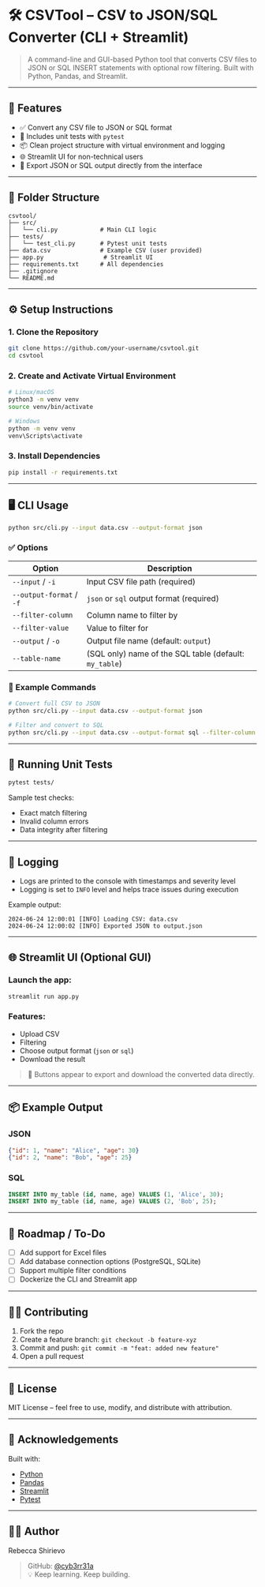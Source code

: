 # 🛠️ CSVTool – CSV to JSON/SQL Converter (CLI + Streamlit)

> A command-line and GUI-based Python tool that converts CSV files to JSON or SQL INSERT statements with optional row filtering. Built with Python, Pandas, and Streamlit.

---

## 🚀 Features

- ✅ Convert any CSV file to JSON or SQL format
- 🧪 Includes unit tests with `pytest`
- 📦 Clean project structure with virtual environment and logging
- 🌐 Streamlit UI for non-technical users
- 📁 Export JSON or SQL output directly from the interface

---

## 📂 Folder Structure

```
csvtool/
├── src/
│   └── cli.py            # Main CLI logic
├── tests/
│   └── test_cli.py       # Pytest unit tests
├── data.csv              # Example CSV (user provided)
├── app.py                 # Streamlit UI
├── requirements.txt      # All dependencies
├── .gitignore
└── README.md
```

---

## ⚙️ Setup Instructions

### 1. Clone the Repository

```bash
git clone https://github.com/your-username/csvtool.git
cd csvtool
```

### 2. Create and Activate Virtual Environment

```bash
# Linux/macOS
python3 -m venv venv
source venv/bin/activate

# Windows
python -m venv venv
venv\Scripts\activate
```

### 3. Install Dependencies

```bash
pip install -r requirements.txt
```

---

## 🖥️ CLI Usage

```bash
python src/cli.py --input data.csv --output-format json
```

### ✅ Options

| Option            | Description                                      |
|------------------|--------------------------------------------------|
| `--input` / `-i`  | Input CSV file path (required)                  |
| `--output-format` / `-f` | `json` or `sql` output format (required)    |
| `--filter-column` | Column name to filter by            |
| `--filter-value`  | Value to filter for                 |
| `--output` / `-o` | Output file name (default: `output`)            |
| `--table-name`    | (SQL only) name of the SQL table (default: `my_table`) |

### 🔁 Example Commands

```bash
# Convert full CSV to JSON
python src/cli.py --input data.csv --output-format json

# Filter and convert to SQL
python src/cli.py --input data.csv --output-format sql --filter-column country --filter-value Kenya
```

---

## 🧪 Running Unit Tests

```bash
pytest tests/
```

Sample test checks:
- Exact match filtering
- Invalid column errors
- Data integrity after filtering

---

## 📜 Logging

- Logs are printed to the console with timestamps and severity level
- Logging is set to `INFO` level and helps trace issues during execution

Example output:
```
2024-06-24 12:00:01 [INFO] Loading CSV: data.csv
2024-06-24 12:00:02 [INFO] Exported JSON to output.json
```

---

## 🌐 Streamlit UI (Optional GUI)

### Launch the app:

```bash
streamlit run app.py
```

### Features:
- Upload CSV
- Filtering
- Choose output format (`json` or `sql`)
- Download the result

> 🔽 Buttons appear to export and download the converted data directly.

---

## 📦 Example Output

### JSON
```json
{"id": 1, "name": "Alice", "age": 30}
{"id": 2, "name": "Bob", "age": 25}
```

### SQL
```sql
INSERT INTO my_table (id, name, age) VALUES (1, 'Alice', 30);
INSERT INTO my_table (id, name, age) VALUES (2, 'Bob', 25);
```

---

## 📌 Roadmap / To-Do

- [ ] Add support for Excel files
- [ ] Add database connection options (PostgreSQL, SQLite)
- [ ] Support multiple filter conditions
- [ ] Dockerize the CLI and Streamlit app

---

## 🧑‍💻 Contributing

1. Fork the repo
2. Create a feature branch: `git checkout -b feature-xyz`
3. Commit and push: `git commit -m "feat: added new feature"`  
4. Open a pull request

---

## 📄 License

MIT License – feel free to use, modify, and distribute with attribution.

---

## 🙌 Acknowledgements

Built with:
- [Python](https://www.python.org/)
- [Pandas](https://pandas.pydata.org/)
- [Streamlit](https://streamlit.io/)
- [Pytest](https://docs.pytest.org/)

---

## 👩‍💻 Author

Rebecca Shirievo  
> GitHub: [@cyb3rr31a](https://github.com/cyb3rr31a)  
> 💡 Keep learning. Keep building.
